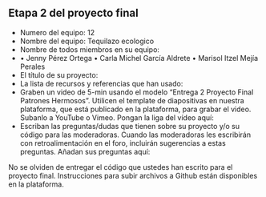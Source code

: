 ## Etapa 2 del proyecto final

- Numero del equipo: 12
- Nombre del equipo: Tequilazo ecologico
- Nombre de todos miembros en su equipo:
- • Jenny Pérez Ortega
• Carla Michel García Aldrete
• Marisol Itzel Mejía Perales
- El título de su proyecto:
- La lista de recursos y referencias que han usado:
- Graben un video de 5-min usando el modelo “Entrega 2 Proyecto Final Patrones Hermosos”. Utilicen el template de diapositivas en nuestra plataforma, que está publicado en la plataforma, para grabar el video. Subanlo a YouTube o Vimeo. Pongan la liga del vídeo aquí: 
- Escriban las preguntas/dudas que tienen sobre su proyecto y/o su código para las moderadoras. Cuando las moderadoras les escribirán con retroalimentación en el foro, incluirán sugerencias a estas preguntas. Añadan sus preguntas aquí:

No se olviden de entregar el código que ustedes han escrito para el proyecto final. Instrucciones para subir archivos a Github están disponibles en la plataforma.
